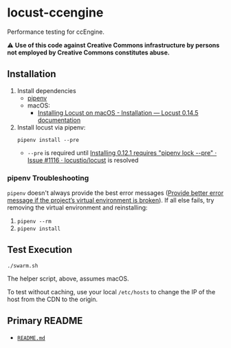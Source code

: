 # locust-ccengine

Performance testing for ccEngine.

:warning: **Use of this code against Creative Commons infrastructure by persons
not employed by Creative Commons constitutes abuse.**


## Installation

1. Install dependencies
   - [pipenv][pipenvdocs]
   - macOS:
     - [Installing Locust on macOS - Installation — Locust 0.14.5
       documentation][locustdocs]
1. Install locust via pipenv:
    ```shell
    pipenv install --pre
    ```
   - `--pre` is required until [Installing 0.12.1 requires "pipenv lock --pre"
     · Issue #1116 · locustio/locust][locustbug] is resolved

[pipenvdocs]:https://pipenv.readthedocs.io/en/latest/
[locustdocs]:https://docs.locust.io/en/stable/installation.html#installing-locust-on-macos
[locustbug]:https://github.com/locustio/locust/issues/1116


### pipenv Troubleshooting

`pipenv` doesn't always provide the best error messages ([Provide better error
message if the project’s virtual environment is broken][pipenverror]). If all
else fails, try removing the virtual environment and reinstalling:
1. `pipenv --rm`
2. `pipenv install`

[pipenverror]:https://github.com/pypa/pipenv/issues/1918


## Test Execution

```shell
./swarm.sh
```

The helper script, above, assumes macOS.

To test without caching, use your local `/etc/hosts` to change the IP of the
host from the CDN to the origin.


## Primary README

- [`README.md`](../../README.md)
